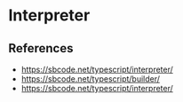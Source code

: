 # Interpreter

## References
- https://sbcode.net/typescript/interpreter/
- https://sbcode.net/typescript/builder/
- https://sbcode.net/typescript/interpreter/
